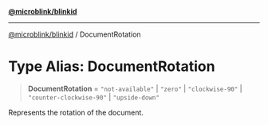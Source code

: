 [**@microblink/blinkid**](../README.md)

***

[@microblink/blinkid](../README.md) / DocumentRotation

# Type Alias: DocumentRotation

> **DocumentRotation** = `"not-available"` \| `"zero"` \| `"clockwise-90"` \| `"counter-clockwise-90"` \| `"upside-down"`

Represents the rotation of the document.
